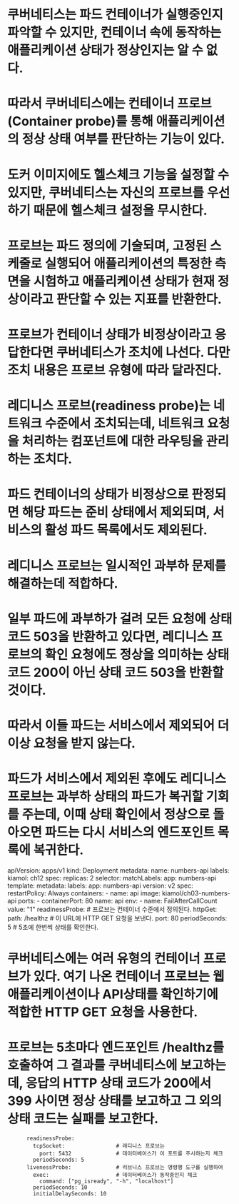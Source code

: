 <!-- 정상 파드에만 트래픽 라우팅하기 : 레디니스 프로브 -->

# 쿠버네티스는 파드 컨테이너가 실행중인지 파악할 수 있지만, 컨테이너 속에 동작하는 애플리케이션 상태가 정상인지는 알 수 없다.

# 따라서 쿠버네티스에는 컨테이너 프로브(Container probe)를 통해 애플리케이션의 정상 상태 여부를 판단하는 기능이 있다.

# 도커 이미지에도 헬스체크 기능을 설정할 수 있지만, 쿠버네티스는 자신의 프로브를 우선하기 때문에 헬스체크 설정을 무시한다.

# 프로브는 파드 정의에 기술되며, 고정된 스케줄로 실행되어 애플리케이션의 특정한 측면을 시험하고 애플리케이션 상태가 현재 정상이라고 판단할 수 있는 지표를 반환한다.

# 프로브가 컨테이너 상태가 비정상이라고 응답한다면 쿠버네티스가 조치에 나선다. 다만 조치 내용은 프로브 유형에 따라 달라진다.

# 레디니스 프로브(readiness probe)는 네트워크 수준에서 조치되는데, 네트워크 요청을 처리하는 컴포넌트에 대한 라우팅을 관리하는 조치다.

# 파드 컨테이너의 상태가 비정상으로 판정되면 해당 파드는 준비 상태에서 제외되며, 서비스의 활성 파드 목록에서도 제외된다.

# 레디니스 프로브는 일시적인 과부하 문제를 해결하는데 적합하다.

# 일부 파드에 과부하가 걸려 모든 요청에 상태 코드 503을 반환하고 있다면, 레디니스 프로브의 확인 요청에도 정상을 의미하는 상태 코드 200이 아닌 상태 코드 503을 반환할 것이다.

# 따라서 이들 파드는 서비스에서 제외되어 더 이상 요청을 받지 않는다.

# 파드가 서비스에서 제외된 후에도 레디니스 프로브는 과부하 상태의 파드가 복귀할 기회를 주는데, 이때 상태 확인에서 정상으로 돌아오면 파드는 다시 서비스의 엔드포인트 목록에 복귀한다.

<!-- api-with-readiness.yaml -->
apiVersion: apps/v1
kind: Deployment
metadata:
  name: numbers-api
  labels:
    kiamol: ch12
spec:
  replicas: 2
  selector:
    matchLabels:
      app: numbers-api
  template:
    metadata:
      labels:
        app: numbers-api
        version: v2
    spec:
      restartPolicy: Always
      containers:
        - name: api
          image: kiamol/ch03-numbers-api
          ports:
            - containerPort: 80
              name: api
          env:
            - name: FailAfterCallCount
              value: "1"
          readinessProbe:                   # 프로브는 컨테이너 수준에서 정의된다.
            httpGet:
              path: /healthz                # 이 URL에 HTTP GET 요청을 보낸다.
              port: 80
            periodSeconds: 5                # 5초에 한번씩 상태를 확인한다.
            
# 쿠버네티스에는 여러 유형의 컨테이너 프로브가 있다. 여기 나온 컨테이너 프로브는 웹 애플리케이션이나 API상태를 확인하기에 적합한 HTTP GET 요청을 사용한다.
# 프로브는 5초마다 엔드포인트 /healthz를 호출하여 그 결과를 쿠버네티스에 보고하는데, 응답의 HTTP 상태 코드가 200에서 399 사이면 정상 상태를 보고하고 그 외의 상태 코드는 실패를 보고한다.

<!-- tcpSocket -->
          readinessProbe:
            tcpSocket:                # 레디니스 프로브는 
              port: 5432              # 데이터베이스가 이 포트를 주시하는지 체크
            periodSeconds: 5
          livenessProbe:              # 리브니스 프로브는 명령행 도구를 실행하여
            exec:                     # 데이터베이스가 동작중인지 체크
              command: ["pg_isready", "-h", "localhost"]
            periodSeconds: 10
            initialDelaySeconds: 10